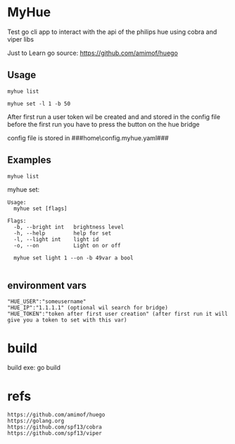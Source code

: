 # MyHue
Test go cli app to interact with the api of the philips hue 
using cobra and viper libs

Just to Learn go 
source: 
https://github.com/amimof/huego

## Usage ##
```
myhue list

myhue set -l 1 -b 50

```
After first run a user token wil be created and and stored in the config file \
before the first run you have to press the button on the hue bridge 

config file is stored in ###home\config.myhue.yaml###

## Examples ## 

```
myhue list
```
myhue set:
```
Usage:
  myhue set [flags]

Flags:
  -b, --bright int   brightness level
  -h, --help         help for set
  -l, --light int    light id
  -o, --on           Light on or off

  myhue set light 1 --on -b 49var a bool
		
```
## environment vars ##

```
"HUE_USER":"someusername"
"HUE_IP":"1.1.1.1" (optional wil search for bridge)
"HUE_TOKEN":"token after first user creation" (after first run it will give you a token to set with this var)
```

# build
build exe: 
go build

# refs
```
https://github.com/amimof/huego
https://golang.org
https://github.com/spf13/cobra
https://github.com/spf13/viper
```
